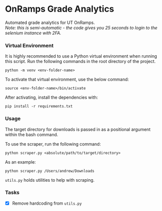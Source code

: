 # OnRamps Grade Analytics
Automated grade analytics for UT OnRamps. <br>
*Note: this is semi-automatic - the code gives you 25 seconds to login to the selenium instance with 2FA.*

### Virtual Environment

It is highly recommended to use a Python virtual environment when running this script. Run the following commands in the root directory of the project.
```
python -m venv <env-folder-name>
```

To activate that virtual environment, use the below command:
```
source <env-folder-name>/bin/activate
```

After activating, install the dependencies with:
```
pip install -r requirements.txt
```

### Usage
The target directory for downloads is passed in as a positional argument within the bash command.  

To use the scraper, run the following command:
```
python scraper.py <absolute/path/to/target/directory>
```

As an example:
```
python scraper.py /Users/andrew/Downloads
```

`utils.py` holds utilities to help with scraping.

### Tasks
- [x] Remove hardcoding from `utils.py`
